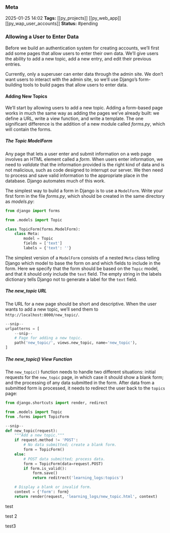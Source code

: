 ### Meta
2025-01-25 14:02
**Tags:** [[py_projects]] [[py_web_app]] [[py_wap_user_accounts]]
**Status:** #pending 

### Allowing a User to Enter Data
Before we build an authentication system for creating accounts, we’ll first add some pages that allow users to enter their own data. We’ll give users the ability to add a new topic, add a new entry, and edit their previous entries.

Currently, only a superuser can enter data through the admin site. We don’t want users to interact with the admin site, so we’ll use Django’s form-building tools to build pages that allow users to enter data.

#### Adding New Topics
We’ll start by allowing users to add a new topic. Adding a form-based page works in much the same way as adding the pages we’ve already built: we define a URL, write a view function, and write a template. The one significant difference is the addition of a new module called *forms.py*, which will contain the forms.

##### The Topic ModelForm
Any page that lets a user enter and submit information on a web page involves an HTML element called a *form*. When users enter information, we need to *validate* that the information provided is the right kind of data and is not malicious, such as code designed to interrupt our server. We then need to process and save valid information to the appropriate place in the database. Django automates much of this work.

The simplest way to build a form in Django is to use a `ModelForm`. Write your first form in the file *forms.py*, which should be created in the same directory as *models.py*:
```Python title:forms.py
from django import forms

from .models import Topic

class TopicForm(forms.ModelForm):
	class Meta:
		model = Topic
		fields = ['text']
		labels = {'text': ''}
```

The simplest version of a `ModelForm` consists of a nested `Meta` class telling Django which model to base the form on and which fields to include in the form. Here we specify that the form should be based on the `Topic` model, and that it should only include the `text` field. The empty string in the labels dictionary tells Django not to generate a label for the `text` field.

##### The new_topic URL
The URL for a new page should be short and descriptive. When the user wants to add a new topic, we’ll send them to `http://localhost:8000/new_topic/`.
```Python title:learning_logs/urls.py
--snip--
urlpatterns = [
	--snip--
	# Page for adding a new topic.
	path('new_topic/', views.new_topic, name='new_topic'),
]
```

##### The new_topic() View Function
The `new_topic()` function needs to handle two different situations: initial requests for the `new_topic` page, in which case it should show a blank form; and the processing of any data submitted in the form. After data from a submitted form is processed, it needs to redirect the user back to the `topics` page:
```Python title:views.py
from django.shortcuts import render, redirect

from .models import Topic
from .forms import TopicForm

--snip--
def new_topic(request):
	"""Add a new topic."""
	if request.method != 'POST':
		# No data submitted; create a blank form.
		form = TopicForm()
	else:
		# POST data submitted; process data.
		form = TopicForm(data=request.POST)
		if form.is_valid():
			form.save()
			return reditrect('learning_logs:topics')

	# Display a blank or invalid form.
	context = {'form': form}
	return render(request, 'learning_logs/new_topic.html', context)
```

test

test 2

test3
